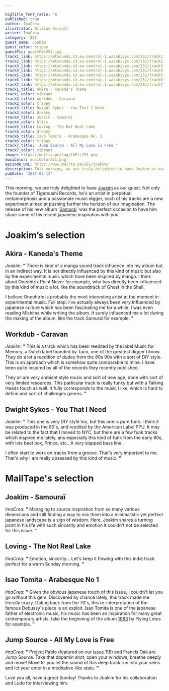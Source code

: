 ```yaml
---

bigTitle_font_ratio: '6'
published: true
author: ImaCrea
illustrator: William Girault
writer: ImaCrea
category: '251'
guest_name: Joakim
guest_color: trippy
guestPic: guestPic251.jpg
track1_link: https://mtsounds.s3.eu-central-1.wasabisys.com/251/track1.mp3
track2_link: https://mtsounds.s3.eu-central-1.wasabisys.com/251/track2.mp3
track3_link: https://mtsounds.s3.eu-central-1.wasabisys.com/251/track3.mp3
track4_link: https://mtsounds.s3.eu-central-1.wasabisys.com/251/track4.mp3
track5_link: https://mtsounds.s3.eu-central-1.wasabisys.com/251/track5.mp3
track6_link: https://mtsounds.s3.eu-central-1.wasabisys.com/251/track6.mp3
track7_link: https://mtsounds.s3.eu-central-1.wasabisys.com/251/track7.mp3
track1_title: Akira - Kaneda's Theme
track1_color: vibrant
track2_title: Workdub - Caravan
track2_color: trippy
track3_title: Dwight Sykes - You That I Need
track3_color: dreamy
track4_title: Joakim - Samuraï
track4_color: bliss
track5_title: Loving - The Not Real Lake
track5_color: dreamy
track6_title: Isao Tomita - Arabesque No. 1
track6_color: trippy
track7_title: 'Jump Source - All My Love is Free '
track7_color: vibrant
image: https://mailta.pe/img/fbPic251.png
musiColor: musiColor251.png
episode_URL: https://www.mailta.pe/251/joakim/
description: This morning, we are truly delighted to have Joakim as our guest. Not only the founder of Tigersushi Records, he's an artist in perpetual metamorphosis and a passionate music digger, each of his tracks are a new experiment aimed at pushing further the horizon of our imagination. The release of his new album Samurai was the perfect occasion to have him share some of his recent japanese inspiration with you.
pubDate: '2017-03-12'
---
```

This morning, we are truly delighted to have [Joakim](https://www.facebook.com/joakimbouaziz) as our guest. Not only the founder of Tigersushi Records, he's an artist in perpetual metamorphosis and a passionate music digger, each of his tracks are a new experiment aimed at pushing further the horizon of our imagination. The release of his new album '[Samurai](http://smarturl.it/JoakimSamurai)' was the perfect occasion to have him share some of his recent japanese inspiration with you.

# Joakim’s selection

## Akira - Kaneda's Theme
_Joakim_: **"** There is kind of a manga sound track influence into my album but in an indirect way. It is not directly influenced by this kind of music but also by the experimental music which have been inspired by manga. I think about Oneohtrix Point Never for example, who has directly been influenced by this kind of music a lot, like the soundtrack of Ghost in the Shell. 

I believe Oneohtrix is probably the most interesting artist at the moment in experimental music. Full stop. I've actually always been very influenced by japanese culture which has been fascinating me for a while. I was even reading Mishima while writing the album. It surely influenced me a lot during the making of the album, like the track Samurai for example.  **"** 

## Workdub - Caravan 
_Joakim_: **"** This is a track which has been reedited by the label Music for Memory, a Dutch label founded by Taco, one of the greatest digger I know. They do a lot a reedition of dudes from the 80s 90s with a sort of DIY style. This is an approach which is somehow quite comparable to mine. I have been quite inspired by all of the records they recently published. 

They all are very ambiant style music and sort of new age, done with sort of very limited resources. This particular track is really funky but with a Talking Heads touch as well. It fully corresponds to the music I like, which is hard to define and sort of challenges genres. **"** 

## Dwight Sykes - You That I Need
_Joakim_: **"** This one is very DIY style too, but this one is pure funk. I think it was produced in the 80's, and reedited by the American Label PPU. It may be related to the fact that I moved to NYC, but there are a few funk tracks which inspired me lately, ans especially this kind of funk from the early 80s, with lots beat box, Prince, etc.. A very slapped bass line.

I often start to work on tracks from a groove. That's very important to me. That's why I am really obsessed by this kind of music. **"** 


# MailTape's selection

## Joakim - Samouraï
_ImaCrea_: **"** Managing to source inspiration from so many various dimensions and still finding a way to mix them into a minimalistic yet perfect japanese landscape is a sign of wisdom. Here, Joakim shares a turning point in his life with such sincerity and emotion it couldn't not be selected for this issue. **"**  

## Loving - The Not Real Lake
_ImaCrea_: **"** Emotion, sincerity... Let's keep it flowing with this indie track perfect for a warm Sunday morning. **"** 

## Isao Tomita - Arabesque No 1
_ImaCrea_: **"** Given the obvious japanese touch of this issue, I couldn't let you go without this gem. Discovered by chance lately, this track made me literally crazy. Dating back from the 70's, this re-interpretation of the famous Debussy's piece is an exploit. Isao Tomita is one of the japanese father of electronic music, his music has been an inspiration for many great contemporary artists, take the beginning of the album [1983](https://www.youtube.com/watch?v=jY9wzoJvqYs) by Flying Lotus for example. **"** 

## Jump Source - All My Love is Free
_ImaCrea_: **"** Project Pablo (featured on our [issue 118](https://www.mailta.pe/188/project-pablo/)) and Francis Oak are Jump Source. Take that dopamin shot, open your windows, breathe deeply and move! Move till you let the sound of this deep track run into your veins and let your enter in a meditative-like state. **"** 


Love you all, have a great Sunday! Thanks to Joakim for his collaboration and Ludo for interviewing him.
